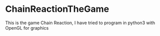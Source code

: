 # ChainReactionTheGame
This is the game Chain Reaction, I have tried to program in python3 with OpenGL for graphics
